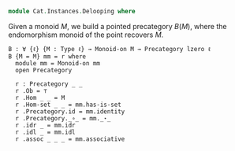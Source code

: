 <!--
```agda
open import Algebra.Monoid

open import Cat.Prelude

open import Data.List
```
-->

```agda
module Cat.Instances.Delooping where
```

<!--
```agda
private variable
  ℓ : Level
```
-->

Given a monoid $M$, we build a pointed precategory $B(M)$, where the
endomorphism monoid of the point recovers $M$.

```
B : ∀ {ℓ} {M : Type ℓ} → Monoid-on M → Precategory lzero ℓ
B {M = M} mm = r where
  module mm = Monoid-on mm
  open Precategory

  r : Precategory _ _
  r .Ob = ⊤
  r .Hom _ _ = M
  r .Hom-set _ _ = mm.has-is-set
  r .Precategory.id = mm.identity
  r .Precategory._∘_ = mm._⋆_
  r .idr _ = mm.idr
  r .idl _ = mm.idl
  r .assoc _ _ _ = mm.associative
```
